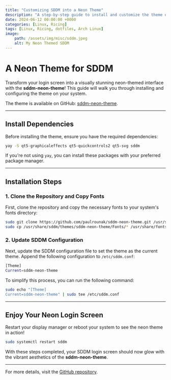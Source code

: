 ```yaml
---
title: "Customizing SDDM into a Neon Theme"
description: "A step-by-step guide to install and customize the theme of SDDM."
date: 2024-06-12 00:00:00 +0000
categories: [Linux, Ricing]
tags: [Linux, Ricing, dotfiles, Arch Linux]
image: 
    path: /assets/img/misc/sddm.jpeg
    alt: My Neon Themed SDDM
---
```


# A Neon Theme for SDDM

Transform your login screen into a visually stunning neon-themed interface with the **sddm-neon-theme**! This guide will walk you through installing and configuring the theme on your system.

The theme is available on GitHub: [sddm-neon-theme](https://github.com/paulrounak/dotfiles).

---

## Install Dependencies
Before installing the theme, ensure you have the required dependencies:

```sh
yay -S qt5-graphicaleffects qt5-quickcontrols2 qt5-svg sddm
```

If you're not using `yay`, you can install these packages with your preferred package manager.

---

## Installation Steps

### 1. Clone the Repository and Copy Fonts
First, clone the repository and copy the necessary fonts to your system's fonts directory:

```sh
sudo git clone https://github.com/paulrounak/sddm-neon-theme.git /usr/share/sddm/themes/sddm-neon-theme
sudo cp /usr/share/sddm/themes/sddm-neon-theme/Fonts/* /usr/share/fonts/
```

### 2. Update SDDM Configuration
Next, update the SDDM configuration file to set the theme as the current theme. Append the following configuration to `/etc/sddm.conf`:

```sh
[Theme]
Current=sddm-neon-theme
```

To simplify this process, you can run the following command:

```sh
sudo echo "[Theme]
Current=sddm-neon-theme" | sudo tee /etc/sddm.conf
```

---

## Enjoy Your Neon Login Screen
Restart your display manager or reboot your system to see the neon theme in action!

```sh
sudo systemctl restart sddm
```

With these steps completed, your SDDM login screen should now glow with the vibrant aesthetics of the **sddm-neon-theme**.

---

For more details, visit the [GitHub repository](https://github.com/paulrounak/sddm-neon-theme).
